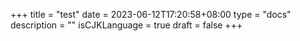 +++
title = "test"
date = 2023-06-12T17:20:58+08:00
type = "docs"
description = ""
isCJKLanguage = true
draft = false
+++